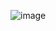![image](https://github.com/ilrexho2011/Project-EULER-Possible-Solutions-Problems-201_to_300/assets/61479363/5532fb03-c8c8-4306-89ec-9016f686e0b8)

